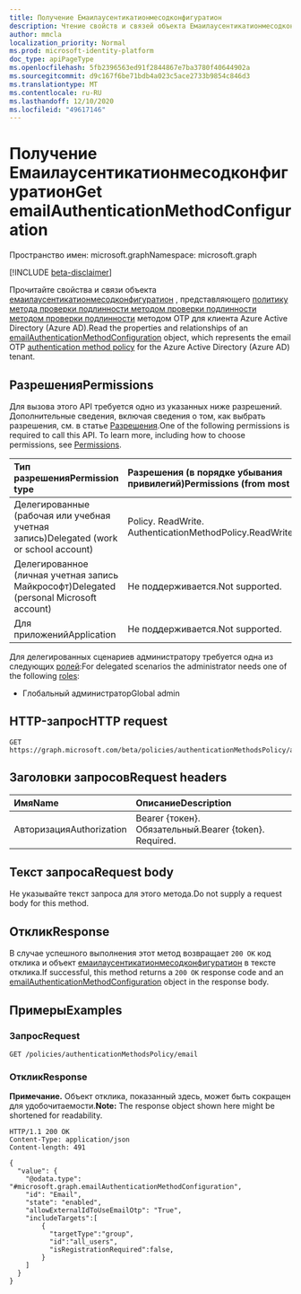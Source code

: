 ```yaml
---
title: Получение Емаилаусентикатионмесодконфигуратион
description: Чтение свойств и связей объекта Емаилаусентикатионмесодконфигуратион.
author: mmcla
localization_priority: Normal
ms.prod: microsoft-identity-platform
doc_type: apiPageType
ms.openlocfilehash: 5fb2396563ed91f2844867e7ba3780f40644902a
ms.sourcegitcommit: d9c167f6be71bdb4a023c5ace2733b9854c846d3
ms.translationtype: MT
ms.contentlocale: ru-RU
ms.lasthandoff: 12/10/2020
ms.locfileid: "49617146"
---
```

# <a name="get-emailauthenticationmethodconfiguration"></a><span data-ttu-id="9e9b3-103">Получение Емаилаусентикатионмесодконфигуратион</span><span class="sxs-lookup"><span data-stu-id="9e9b3-103">Get emailAuthenticationMethodConfiguration</span></span>

<span data-ttu-id="9e9b3-104">Пространство имен: microsoft.graph</span><span class="sxs-lookup"><span data-stu-id="9e9b3-104">Namespace: microsoft.graph</span></span>

[!INCLUDE [beta-disclaimer](../../includes/beta-disclaimer.md)]

<span data-ttu-id="9e9b3-105">Прочитайте свойства и связи объекта [емаилаусентикатионмесодконфигуратион](../resources/emailauthenticationmethodconfiguration.md) , представляющего [политику метода проверки подлинности методом проверки подлинности методом проверки подлинности](../resources/authenticationmethodspolicies-overview.md) методом OTP для клиента Azure Active Directory (Azure AD).</span><span class="sxs-lookup"><span data-stu-id="9e9b3-105">Read the properties and relationships of an [emailAuthenticationMethodConfiguration](../resources/emailauthenticationmethodconfiguration.md) object, which represents the email OTP [authentication method policy](../resources/authenticationmethodspolicies-overview.md) for the Azure Active Directory (Azure AD) tenant.</span></span>

## <a name="permissions"></a><span data-ttu-id="9e9b3-106">Разрешения</span><span class="sxs-lookup"><span data-stu-id="9e9b3-106">Permissions</span></span>

<span data-ttu-id="9e9b3-p101">Для вызова этого API требуется одно из указанных ниже разрешений. Дополнительные сведения, включая сведения о том, как выбрать разрешения, см. в статье [Разрешения](/graph/permissions-reference).</span><span class="sxs-lookup"><span data-stu-id="9e9b3-p101">One of the following permissions is required to call this API. To learn more, including how to choose permissions, see [Permissions](/graph/permissions-reference).</span></span>

|<span data-ttu-id="9e9b3-109">Тип разрешения</span><span class="sxs-lookup"><span data-stu-id="9e9b3-109">Permission type</span></span>|<span data-ttu-id="9e9b3-110">Разрешения (в порядке убывания привилегий)</span><span class="sxs-lookup"><span data-stu-id="9e9b3-110">Permissions (from most to least privileged)</span></span>|
|:---|:---|
|<span data-ttu-id="9e9b3-111">Делегированные (рабочая или учебная учетная запись)</span><span class="sxs-lookup"><span data-stu-id="9e9b3-111">Delegated (work or school account)</span></span>|<span data-ttu-id="9e9b3-112">Policy. ReadWrite. AuthenticationMethod</span><span class="sxs-lookup"><span data-stu-id="9e9b3-112">Policy.ReadWrite.AuthenticationMethod</span></span>|
|<span data-ttu-id="9e9b3-113">Делегированное (личная учетная запись Майкрософт)</span><span class="sxs-lookup"><span data-stu-id="9e9b3-113">Delegated (personal Microsoft account)</span></span>|<span data-ttu-id="9e9b3-114">Не поддерживается.</span><span class="sxs-lookup"><span data-stu-id="9e9b3-114">Not supported.</span></span>|
|<span data-ttu-id="9e9b3-115">Для приложений</span><span class="sxs-lookup"><span data-stu-id="9e9b3-115">Application</span></span>|<span data-ttu-id="9e9b3-116">Не поддерживается.</span><span class="sxs-lookup"><span data-stu-id="9e9b3-116">Not supported.</span></span>|

<span data-ttu-id="9e9b3-117">Для делегированных сценариев администратору требуется одна из следующих [ролей](/azure/active-directory/users-groups-roles/directory-assign-admin-roles#available-roles):</span><span class="sxs-lookup"><span data-stu-id="9e9b3-117">For delegated scenarios the administrator needs one of the following [roles](/azure/active-directory/users-groups-roles/directory-assign-admin-roles#available-roles):</span></span>

* <span data-ttu-id="9e9b3-118">Глобальный администратор</span><span class="sxs-lookup"><span data-stu-id="9e9b3-118">Global admin</span></span>

## <a name="http-request"></a><span data-ttu-id="9e9b3-119">HTTP-запрос</span><span class="sxs-lookup"><span data-stu-id="9e9b3-119">HTTP request</span></span>

<!-- {
  "blockType": "ignored"
}
-->

```http
GET https://graph.microsoft.com/beta/policies/authenticationMethodsPolicy/authenticationMethodConfiguration/email
```

## <a name="request-headers"></a><span data-ttu-id="9e9b3-120">Заголовки запросов</span><span class="sxs-lookup"><span data-stu-id="9e9b3-120">Request headers</span></span>

|<span data-ttu-id="9e9b3-121">Имя</span><span class="sxs-lookup"><span data-stu-id="9e9b3-121">Name</span></span>|<span data-ttu-id="9e9b3-122">Описание</span><span class="sxs-lookup"><span data-stu-id="9e9b3-122">Description</span></span>|
|:---|:---|
|<span data-ttu-id="9e9b3-123">Авторизация</span><span class="sxs-lookup"><span data-stu-id="9e9b3-123">Authorization</span></span>|<span data-ttu-id="9e9b3-p102">Bearer {токен}. Обязательный.</span><span class="sxs-lookup"><span data-stu-id="9e9b3-p102">Bearer {token}. Required.</span></span>|

## <a name="request-body"></a><span data-ttu-id="9e9b3-126">Текст запроса</span><span class="sxs-lookup"><span data-stu-id="9e9b3-126">Request body</span></span>

<span data-ttu-id="9e9b3-127">Не указывайте текст запроса для этого метода.</span><span class="sxs-lookup"><span data-stu-id="9e9b3-127">Do not supply a request body for this method.</span></span>

## <a name="response"></a><span data-ttu-id="9e9b3-128">Отклик</span><span class="sxs-lookup"><span data-stu-id="9e9b3-128">Response</span></span>

<span data-ttu-id="9e9b3-129">В случае успешного выполнения этот метод возвращает `200 OK` код отклика и объект [емаилаусентикатионмесодконфигуратион](../resources/emailauthenticationmethodconfiguration.md) в тексте отклика.</span><span class="sxs-lookup"><span data-stu-id="9e9b3-129">If successful, this method returns a `200 OK` response code and an [emailAuthenticationMethodConfiguration](../resources/emailauthenticationmethodconfiguration.md) object in the response body.</span></span>

## <a name="examples"></a><span data-ttu-id="9e9b3-130">Примеры</span><span class="sxs-lookup"><span data-stu-id="9e9b3-130">Examples</span></span>

### <a name="request"></a><span data-ttu-id="9e9b3-131">Запрос</span><span class="sxs-lookup"><span data-stu-id="9e9b3-131">Request</span></span>
<!-- {
  "blockType": "request",
  "name": "get_emailauthenticationmethodconfiguration"
}
-->

```http
GET /policies/authenticationMethodsPolicy/email
```

### <a name="response"></a><span data-ttu-id="9e9b3-132">Отклик</span><span class="sxs-lookup"><span data-stu-id="9e9b3-132">Response</span></span>

<span data-ttu-id="9e9b3-133">**Примечание.** Объект отклика, показанный здесь, может быть сокращен для удобочитаемости.</span><span class="sxs-lookup"><span data-stu-id="9e9b3-133">**Note:** The response object shown here might be shortened for readability.</span></span>
<!-- {
  "blockType": "response",
  "truncated": true,
  "@odata.type": "microsoft.graph.emailAuthenticationMethodConfiguration"
}
-->

```http
HTTP/1.1 200 OK
Content-Type: application/json
Content-length: 491

{
  "value": {
    "@odata.type": "#microsoft.graph.emailAuthenticationMethodConfiguration",
    "id": "Email",
    "state": "enabled",
    "allowExternalIdToUseEmailOtp": "True",
    "includeTargets":[
        {
          "targetType":"group",
          "id":"all_users",
          "isRegistrationRequired":false,
        }
    ]
  }
}
```

